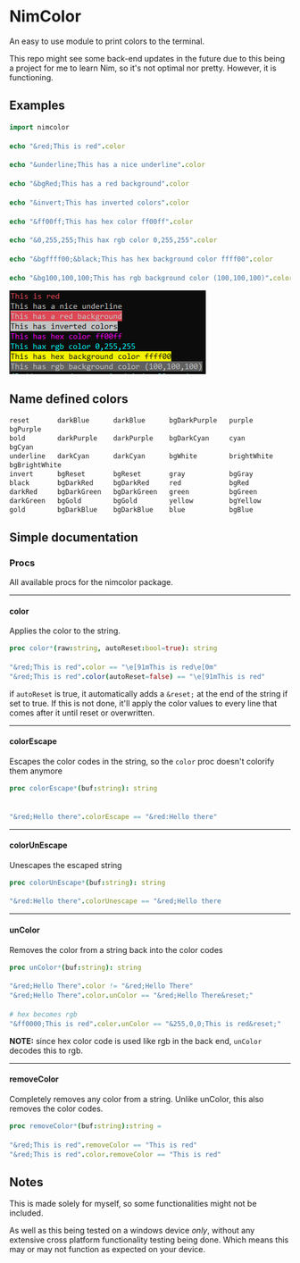# NimColor

An easy to use module to print colors to the terminal.

This repo might see some back-end updates in the future due to this being a project for me to learn Nim, so it's not optimal nor pretty.
However, it is functioning.

## Examples


```nim
import nimcolor

echo "&red;This is red".color

echo "&underline;This has a nice underline".color

echo "&bgRed;This has a red background".color

echo "&invert;This has inverted colors".color

echo "&ff00ff;This has hex color ff00ff".color

echo "&0,255,255;This hax rgb color 0,255,255".color

echo "&bgffff00;&black;This has hex background color ffff00".color

echo "&bg100,100,100;This has rgb background color (100,100,100)".color
```
![](images/example1.png)

## Name defined colors

```
reset       darkBlue      darkBlue      bgDarkPurple   purple        bgPurple    
bold        darkPurple    darkPurple    bgDarkCyan     cyan          bgCyan
underline   darkCyan      darkCyan      bgWhite        brightWhite   bgBrightWhite        
invert      bgReset       bgReset       gray           bgGray
black       bgDarkRed     bgDarkRed     red            bgRed
darkRed     bgDarkGreen   bgDarkGreen   green          bgGreen
darkGreen   bgGold        bgGold        yellow         bgYellow
gold        bgDarkBlue    bgDarkBlue    blue           bgBlue
```

## Simple documentation

### Procs

All available procs for the nimcolor package.
___

#### color

Applies the color to the string. 

```nim
proc color*(raw:string, autoReset:bool=true): string

"&red;This is red".color == "\e[91mThis is red\e[0m"
"&red;This is red".color(autoReset=false) == "\e[91mThis is red"
```

if `autoReset` is true, it automatically adds a `&reset;` at the end of the string if set to true.
If this is not done, it'll apply the color values to every line that comes after it until reset or overwritten.

___
#### colorEscape

Escapes the color codes in the string, so the `color` proc doesn't colorify them anymore

```nim
proc colorEscape*(buf:string): string


"&red;Hello there".colorEscape == "&red:Hello there"
```
___
#### colorUnEscape

Unescapes the escaped string

```nim
proc colorUnEscape*(buf:string): string

"&red:Hello there".colorUnescape == "&red;Hello there
```
___
#### unColor

Removes the color from a string back into the color codes

```nim
proc unColor*(buf:string): string

"&red;Hello There".color != "&red;Hello There"
"&red;Hello There".color.unColor == "&red;Hello There&reset;"

# hex becomes rgb
"&ff0000;This is red".color.unColor == "&255,0,0;This is red&reset;"
```

**NOTE:** since hex color code is used like rgb in the back end, `unColor` decodes this to rgb.
___
#### removeColor

Completely removes any color from a string. 
Unlike unColor, this also removes the color codes.

```nim
proc removeColor*(buf:string):string = 

"&red;This is red".removeColor == "This is red"
"&red;This is red".color.removeColor == "This is red"
```

## Notes

This is made solely for myself, so some functionalities might not be included.

As well as this being tested on a windows device *only*, without any extensive cross platform functionality testing being done.
Which means this may or may not function as expected on your device.